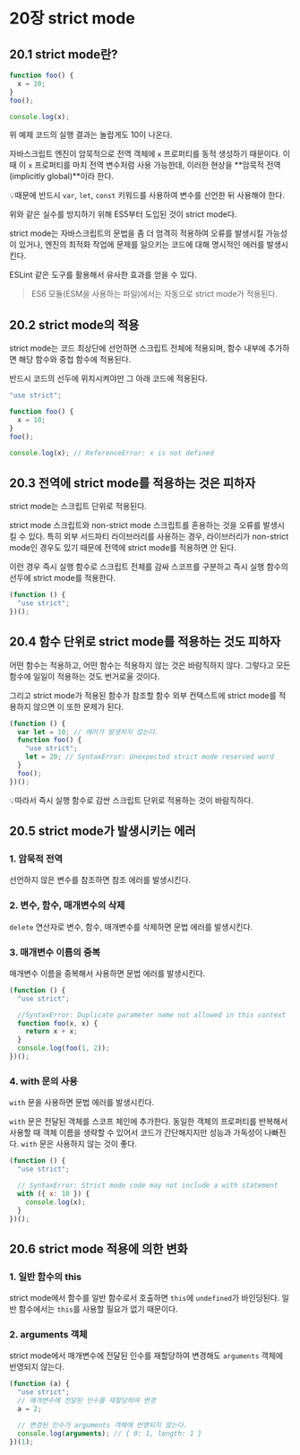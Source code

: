 # 20장 strict mode

## 20.1 strict mode란?

```js
function foo() {
  x = 10;
}
foo();

console.log(x);
```

위 예제 코드의 실행 결과는 놀랍게도 10이 나온다.

자바스크립트 엔진이 암묵적으로 전역 객체에 `x` 프로퍼티를 동적 생성하기 때문이다. 이때 이 `x` 프로퍼티를 마치 전역 변수처럼 사용 가능한데, 이러한 현상을 **암묵적 전역(implicitly global)**이라 한다.

💡때문에 반드시 `var`, `let`, `const` 키워드를 사용하여 변수를 선언한 뒤 사용해야 한다.

위와 같은 실수를 방지하기 위해 ES5부터 도입된 것이 strict mode다.

strict mode는 자바스크립트의 문법을 좀 더 엄격히 적용하여 오류를 발생시킬 가능성이 있거나, 엔진의 최적화 작업에 문제를 일으키는 코드에 대해 명시적인 에러를 발생시킨다.

ESLint 같은 도구를 활용해서 유사한 효과를 얻을 수 있다.

> ES6 모듈(ESM을 사용하는 파일)에서는 자동으로 strict mode가 적용된다.

## 20.2 strict mode의 적용

strict mode는 코드 최상단에 선언하면 스크립트 전체에 적용되며, 함수 내부에 추가하면 해당 함수와 중첩 함수에 적용된다.

반드시 코드의 선두에 위치시켜야만 그 아래 코드에 적용된다.

```js
"use strict";

function foo() {
  x = 10;
}
foo();

console.log(x); // ReferenceError: x is not defined
```

## 20.3 전역에 strict mode를 적용하는 것은 피하자

strict mode는 스크립트 단위로 적용된다.

strict mode 스크립트와 non-strict mode 스크립트를 혼용하는 것을 오류를 발생시킬 수 있다. 특히 외부 서드파티 라이브러리를 사용하는 경우, 라이브러리가 non-strict mode인 경우도 있기 때문에 전역에 strict mode를 적용하면 안 된다.

이런 경우 즉시 실행 함수로 스크립트 전체를 감싸 스코프를 구분하고 즉시 실행 함수의 선두에 strict mode를 적용한다.

```js
(function () {
  "use strict";
})();
```

## 20.4 함수 단위로 strict mode를 적용하는 것도 피하자

어떤 함수는 적용하고, 어떤 함수는 적용하지 않는 것은 바람직하지 않다. 그렇다고 모든 함수에 일일이 적용하는 것도 번거로울 것이다.

그리고 strict mode가 적용된 함수가 참조할 함수 외부 컨텍스트에 strict mode를 적용하지 않으면 이 또한 문제가 된다.

```js
(function () {
  var let = 10; // 에러가 발생하지 않는다.
  function foo() {
    "use strict";
    let = 20; // SyntaxError: Unexpected strict mode reserved word
  }
  foo();
})();
```

💡따라서 즉시 실행 함수로 감싼 스크립트 단위로 적용하는 것이 바람직하다.

## 20.5 strict mode가 발생시키는 에러

### 1. 암묵적 전역

선언하지 않은 변수를 참조하면 참조 에러를 발생시킨다.

### 2. 변수, 함수, 매개변수의 삭제

`delete` 연산자로 변수, 함수, 매개변수를 삭제하면 문법 에러를 발생시킨다.

### 3. 매개변수 이름의 중복

매개변수 이름을 중복해서 사용하면 문법 에러를 발생시킨다.

```js
(function () {
  "use strict";

  //SyntaxError: Duplicate parameter name not allowed in this context
  function foo(x, x) {
    return x + x;
  }
  console.log(foo(1, 2));
})();
```

### 4. with 문의 사용

`with` 문을 사용하면 문법 에러를 발생시킨다.

`with` 문은 전달된 객체를 스코프 체인에 추가한다. 동일한 객체의 프로퍼티를 반복해서 사용할 때 객체 이름을 생략할 수 있어서 코드가 간단해지지만 성능과 가독성이 나빠진다. `with` 문은 사용하지 않는 것이 좋다.

```js
(function () {
  "use strict";

  // SyntaxError: Strict mode code may not include a with statement
  with ({ x: 10 }) {
    console.log(x);
  }
})();
```

## 20.6 strict mode 적용에 의한 변화

### 1. 일반 함수의 this

strict mode에서 함수를 일반 함수로서 호출하면 `this`에 `undefined`가 바인딩된다. 일반 함수에서는 `this`를 사용할 필요가 없기 때문이다.

### 2. arguments 객체

strict mode에서 매개변수에 전달된 인수를 재할당하여 변경해도 `arguments` 객체에 반영되지 않는다.

```js
(function (a) {
  "use strict";
  // 매개변수에 전달된 인수를 재할당하여 변경
  a = 2;

  // 변경된 인수가 arguments 객체에 반영되지 않는다.
  console.log(arguments); // { 0: 1, length: 1 }
})(1);
```
